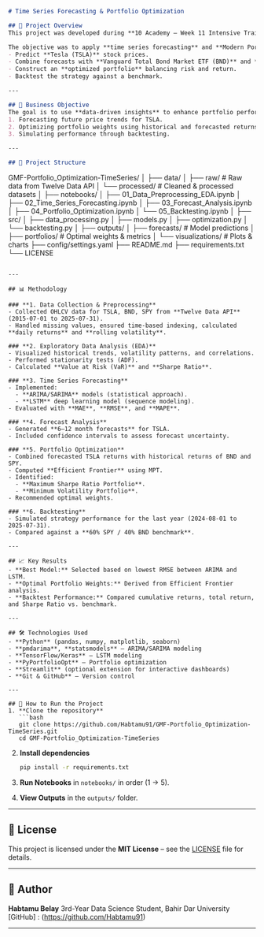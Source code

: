 ```markdown
# Time Series Forecasting & Portfolio Optimization

## 📌 Project Overview
This project was developed during **10 Academy – Week 11 Intensive Training** for **Guide Me in Finance (GMF) Investments**, a financial advisory firm specializing in personalized portfolio management.

The objective was to apply **time series forecasting** and **Modern Portfolio Theory (MPT)** to historical market data in order to:
- Predict **Tesla (TSLA)** stock prices.
- Combine forecasts with **Vanguard Total Bond Market ETF (BND)** and **S&P 500 ETF (SPY)** historical data.
- Construct an **optimized portfolio** balancing risk and return.
- Backtest the strategy against a benchmark.

---

## 🎯 Business Objective
The goal is to use **data-driven insights** to enhance portfolio performance, minimize risks, and capitalize on market opportunities by:
1. Forecasting future price trends for TSLA.
2. Optimizing portfolio weights using historical and forecasted returns.
3. Simulating performance through backtesting.

---

## 📂 Project Structure
```

GMF-Portfolio_Optimization-TimeSeries/
│
├── data/
│   ├── raw/               # Raw data from Twelve Data API
│   └── processed/         # Cleaned & processed datasets
│
├── notebooks/
│   ├── 01_Data_Preprocessing_EDA.ipynb
│   ├── 02_Time_Series_Forecasting.ipynb
│   ├── 03_Forecast_Analysis.ipynb
│   ├── 04_Portfolio_Optimization.ipynb
│   └── 05_Backtesting.ipynb
│
├── src/
│   ├── data_processing.py
│   ├── models.py
│   ├── optimization.py
│   └── backtesting.py
│
├── outputs/
│   ├── forecasts/         # Model predictions
│   ├── portfolios/        # Optimal weights & metrics
│   └── visualizations/    # Plots & charts
├── config/settings.yaml
├── README.md
├── requirements.txt
└── LICENSE

````

---

## 📊 Methodology

### **1. Data Collection & Preprocessing**
- Collected OHLCV data for TSLA, BND, SPY from **Twelve Data API** (2015-07-01 to 2025-07-31).
- Handled missing values, ensured time-based indexing, calculated **daily returns** and **rolling volatility**.

### **2. Exploratory Data Analysis (EDA)**
- Visualized historical trends, volatility patterns, and correlations.
- Performed stationarity tests (ADF).
- Calculated **Value at Risk (VaR)** and **Sharpe Ratio**.

### **3. Time Series Forecasting**
- Implemented:
  - **ARIMA/SARIMA** models (statistical approach).
  - **LSTM** deep learning model (sequence modeling).
- Evaluated with **MAE**, **RMSE**, and **MAPE**.

### **4. Forecast Analysis**
- Generated **6–12 month forecasts** for TSLA.
- Included confidence intervals to assess forecast uncertainty.

### **5. Portfolio Optimization**
- Combined forecasted TSLA returns with historical returns of BND and SPY.
- Computed **Efficient Frontier** using MPT.
- Identified:
  - **Maximum Sharpe Ratio Portfolio**.
  - **Minimum Volatility Portfolio**.
- Recommended optimal weights.

### **6. Backtesting**
- Simulated strategy performance for the last year (2024-08-01 to 2025-07-31).
- Compared against a **60% SPY / 40% BND benchmark**.

---

## 📈 Key Results
- **Best Model:** Selected based on lowest RMSE between ARIMA and LSTM.
- **Optimal Portfolio Weights:** Derived from Efficient Frontier analysis.
- **Backtest Performance:** Compared cumulative returns, total return, and Sharpe Ratio vs. benchmark.

---

## 🛠️ Technologies Used
- **Python** (pandas, numpy, matplotlib, seaborn)
- **pmdarima**, **statsmodels** – ARIMA/SARIMA modeling
- **TensorFlow/Keras** – LSTM modeling
- **PyPortfolioOpt** – Portfolio optimization
- **Streamlit** (optional extension for interactive dashboards)
- **Git & GitHub** – Version control

---

## 🚀 How to Run the Project
1. **Clone the repository**  
   ```bash
   git clone https://github.com/Habtamu91/GMF-Portfolio_Optimization-TimeSeries.git
   cd GMF-Portfolio_Optimization-TimeSeries
````

2. **Install dependencies**

   ```bash
   pip install -r requirements.txt
   ```
3. **Run Notebooks** in `notebooks/` in order (1 → 5).
4. **View Outputs** in the `outputs/` folder.

---

## 📜 License

This project is licensed under the **MIT License** – see the [LICENSE](LICENSE) file for details.

---

## 👤 Author

**Habtamu Belay**
3rd-Year Data Science Student, Bahir Dar University
 [GitHub] : (https://github.com/Habtamu91)

---

